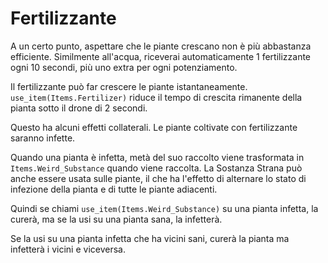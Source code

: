 # Fertilizzante
A un certo punto, aspettare che le piante crescano non è più abbastanza efficiente. 
Similmente all'acqua, riceverai automaticamente 1 fertilizzante ogni 10 secondi, più uno extra per ogni potenziamento.

Il fertilizzante può far crescere le piante istantaneamente. `use_item(Items.Fertilizer)` riduce il tempo di crescita rimanente della pianta sotto il drone di 2 secondi.

Questo ha alcuni effetti collaterali.
Le piante coltivate con fertilizzante saranno infette.

Quando una pianta è infetta, metà del suo raccolto viene trasformata in `Items.Weird_Substance` quando viene raccolta.
La Sostanza Strana può anche essere usata sulle piante, il che ha l'effetto di alternare lo stato di infezione della pianta e di tutte le piante adiacenti.

Quindi se chiami `use_item(Items.Weird_Substance)` su una pianta infetta, la curerà, ma se la usi su una pianta sana, la infetterà.

Se la usi su una pianta infetta che ha vicini sani, curerà la pianta ma infetterà i vicini e viceversa.
